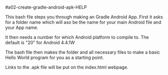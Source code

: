 #a02-create-gradle-android-apk-HELP


This bash file steps you through making an Gradle Android App. First it asks for a folder name which will aso be the name for your main Android file and your App name.

It then needs a number for which Android platform to compile to. The default is "20" for Android 4.4.1W

The bash file then makes the folder and all necessary files to make a basic Hello World program for you as a starting point.

Links to the .apk file will be put on the index.html webpage.
